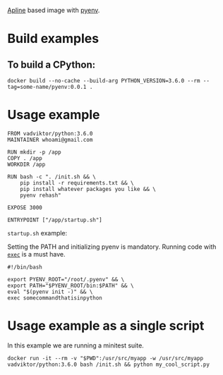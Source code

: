 [Apline](https://alpinelinux.org/) based image with [pyenv](https://github.com/yyuu/pyenv).

# Build examples

## To build a CPython:

`docker build --no-cache --build-arg PYTHON_VERSION=3.6.0 --rm --tag=some-name/pyenv:0.0.1 .`

# Usage example

```
FROM vadviktor/python:3.6.0
MAINTAINER whoami@gmail.com

RUN mkdir -p /app
COPY . /app
WORKDIR /app

RUN bash -c ". /init.sh && \
    pip install -r requirements.txt && \
    pip install whatever packages you like && \
    pyenv rehash"

EXPOSE 3000

ENTRYPOINT ["/app/startup.sh"]
```

`startup.sh` example:

Setting the PATH and initializing pyenv is mandatory. Running code with [`exec`](http://wiki.bash-hackers.org/commands/builtin/exec) is a must have.

```
#!/bin/bash

export PYENV_ROOT="/root/.pyenv" && \
export PATH="$PYENV_ROOT/bin:$PATH" && \
eval "$(pyenv init -)" && \
exec somecommandthatisinpython
```

# Usage example as a single script

In this example we are running a minitest suite.

`docker run -it --rm -v "$PWD":/usr/src/myapp -w /usr/src/myapp vadviktor/python:3.6.0 bash /init.sh && python my_cool_script.py`

